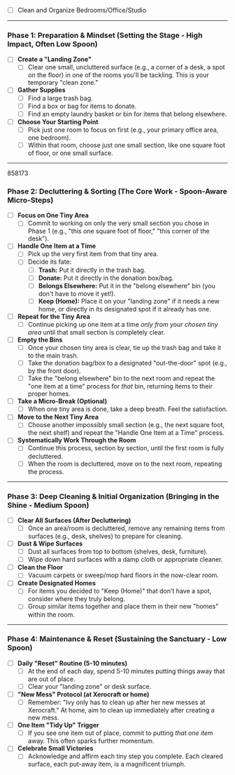 - [ ] Clean and Organize Bedrooms/Office/Studio

---

### Phase 1: Preparation & Mindset (Setting the Stage - High Impact, Often Low Spoon)

- [ ] **Create a "Landing Zone"**
    - [ ] Clear one small, uncluttered surface (e.g., a corner of a desk, a spot on the floor) in one of the rooms you'll be tackling. This is your temporary "clean zone."
- [ ] **Gather Supplies**
    - [ ] Find a large trash bag.
    - [ ] Find a box or bag for items to donate.
    - [ ] Find an empty laundry basket or bin for items that belong elsewhere.
- [ ] **Choose Your Starting Point**
    - [ ] Pick just one room to focus on first (e.g., your primary office area, one bedroom).
    - [ ] Within that room, choose just one small section, like one square foot of floor, or one small surface.

---
858173
### Phase 2: Decluttering & Sorting (The Core Work - Spoon-Aware Micro-Steps)

- [ ] **Focus on One Tiny Area**
    - [ ] Commit to working on only the very small section you chose in Phase 1 (e.g., "this one square foot of floor," "this corner of the desk").
- [ ] **Handle One Item at a Time**
    - [ ] Pick up the very first item from that tiny area.
    - [ ] Decide its fate:
        - [ ] **Trash:** Put it directly in the trash bag.
        - [ ] **Donate:** Put it directly in the donation box/bag.
        - [ ] **Belongs Elsewhere:** Put it in the "belong elsewhere" bin (you don't have to move it yet!).
        - [ ] **Keep (Home):** Place it on your "landing zone" if it needs a new home, or directly in its designated spot if it already has one.
- [ ] **Repeat for the Tiny Area**
    - [ ] Continue picking up one item at a time _only from your chosen tiny area_ until that small section is completely clear.
- [ ] **Empty the Bins**
    - [ ] Once your chosen tiny area is clear, tie up the trash bag and take it to the main trash.
    - [ ] Take the donation bag/box to a designated "out-the-door" spot (e.g., by the front door).
    - [ ] Take the "belong elsewhere" bin to the next room and repeat the "one item at a time" process for _that_ bin, returning items to their proper homes.
- [ ] **Take a Micro-Break (Optional)**
    - [ ] When one tiny area is done, take a deep breath. Feel the satisfaction.
- [ ] **Move to the Next Tiny Area**
    - [ ] Choose another impossibly small section (e.g., the next square foot, the next shelf) and repeat the "Handle One Item at a Time" process.
- [ ] **Systematically Work Through the Room**
    - [ ] Continue this process, section by section, until the first room is fully decluttered.
    - [ ] When the room is decluttered, move on to the next room, repeating the process.

---

### Phase 3: Deep Cleaning & Initial Organization (Bringing in the Shine - Medium Spoon)

- [ ] **Clear All Surfaces (After Decluttering)**
    - [ ] Once an area/room is decluttered, remove any remaining items from surfaces (e.g., desk, shelves) to prepare for cleaning.
- [ ] **Dust & Wipe Surfaces**
    - [ ] Dust all surfaces from top to bottom (shelves, desk, furniture).
    - [ ] Wipe down hard surfaces with a damp cloth or appropriate cleaner.
- [ ] **Clean the Floor**
    - [ ] Vacuum carpets or sweep/mop hard floors in the now-clear room.
- [ ] **Create Designated Homes**
    - [ ] For items you decided to "Keep (Home)" that don't have a spot, consider where they truly belong.
    - [ ] Group similar items together and place them in their new "homes" within the room.

---

### Phase 4: Maintenance & Reset (Sustaining the Sanctuary - Low Spoon)

- [ ] **Daily "Reset" Routine (5-10 minutes)**
    - [ ] At the end of each day, spend 5-10 minutes putting things away that are out of place.
    - [ ] Clear your "landing zone" or desk surface.
- [ ] **"New Mess" Protocol (at Xerocraft or home)**
    - [ ] Remember: "Ivy only has to clean up after her new messes at Xerocraft." At home, aim to clean up immediately after creating a new mess.
- [ ] **One Item "Tidy Up" Trigger**
    - [ ] If you see one item out of place, commit to putting _that one item_ away. This often sparks further momentum.
- [ ] **Celebrate Small Victories**
    - [ ] Acknowledge and affirm each tiny step you complete. Each cleared surface, each put-away item, is a magnificent triumph.